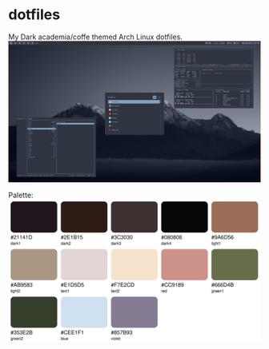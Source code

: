 # dotfiles
My Dark academia/coffe themed Arch Linux dotfiles.
![screenshot](/screenshots/screenshot1.png)

Palette:
![palette](/screenshots/palette.jpg)



